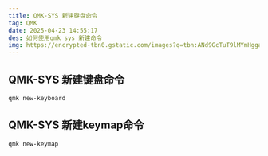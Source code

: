 ```yaml
---
title: QMK-SYS 新建键盘命令
tag: QMK
date: 2025-04-23 14:55:17
des: 如何使用qmk sys 新建命令
img: https://encrypted-tbn0.gstatic.com/images?q=tbn:ANd9GcTuT9lMYmHgga9Sgs7ujYe6aMEwJyuoxQFNww&s
---
```


## QMK-SYS 新建键盘命令

```sh
qmk new-keyboard
```

## QMK-SYS 新建keymap命令

```sh
qmk new-keymap
```


